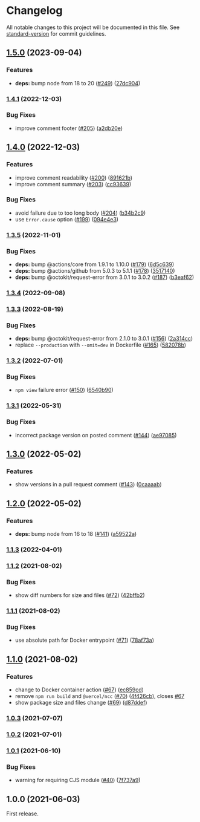 # Changelog

All notable changes to this project will be documented in this file. See [standard-version](https://github.com/conventional-changelog/standard-version) for commit guidelines.

## [1.5.0](https://github.com/ybiquitous/npm-diff-action/compare/v1.4.1...v1.5.0) (2023-09-04)

### Features

- **deps:** bump node from 18 to 20 ([#249](https://github.com/ybiquitous/npm-diff-action/issues/249)) ([27dc904](https://github.com/ybiquitous/npm-diff-action/commit/27dc9047a0fb889bdf5ddcabe4a9a862e19e1cc7))

### [1.4.1](https://github.com/ybiquitous/npm-diff-action/compare/v1.4.0...v1.4.1) (2022-12-03)

### Bug Fixes

- improve comment footer ([#205](https://github.com/ybiquitous/npm-diff-action/issues/205)) ([a2db20e](https://github.com/ybiquitous/npm-diff-action/commit/a2db20e26eaacf3e453a16f8466a01b7b8f1ed00))

## [1.4.0](https://github.com/ybiquitous/npm-diff-action/compare/v1.3.5...v1.4.0) (2022-12-03)

### Features

- improve comment readability ([#200](https://github.com/ybiquitous/npm-diff-action/issues/200)) ([891621b](https://github.com/ybiquitous/npm-diff-action/commit/891621b163f204a072ca31e139d339a80174f085))
- improve comment summary ([#203](https://github.com/ybiquitous/npm-diff-action/issues/203)) ([cc93639](https://github.com/ybiquitous/npm-diff-action/commit/cc936392daaae641bda2206a651a4df8588be7ac))

### Bug Fixes

- avoid failure due to too long body ([#204](https://github.com/ybiquitous/npm-diff-action/issues/204)) ([b34b2c9](https://github.com/ybiquitous/npm-diff-action/commit/b34b2c90709dab38fae14b876e8d2beccb04375d))
- use `Error.cause` option ([#199](https://github.com/ybiquitous/npm-diff-action/issues/199)) ([094e4e3](https://github.com/ybiquitous/npm-diff-action/commit/094e4e3910b3929cba38d4ae6f9e4acfd2b4821c))

### [1.3.5](https://github.com/ybiquitous/npm-diff-action/compare/v1.3.4...v1.3.5) (2022-11-01)

### Bug Fixes

- **deps:** bump @actions/core from 1.9.1 to 1.10.0 ([#179](https://github.com/ybiquitous/npm-diff-action/issues/179)) ([6d5c639](https://github.com/ybiquitous/npm-diff-action/commit/6d5c63919fafedec91ccfe2cadf6e68ce19efc55))
- **deps:** bump @actions/github from 5.0.3 to 5.1.1 ([#178](https://github.com/ybiquitous/npm-diff-action/issues/178)) ([3517140](https://github.com/ybiquitous/npm-diff-action/commit/3517140c900df3adc41d02e77317e63678f8e24e))
- **deps:** bump @octokit/request-error from 3.0.1 to 3.0.2 ([#187](https://github.com/ybiquitous/npm-diff-action/issues/187)) ([b3eaf62](https://github.com/ybiquitous/npm-diff-action/commit/b3eaf62fc01163bef00aa75cad5441c114403768))

### [1.3.4](https://github.com/ybiquitous/npm-diff-action/compare/v1.3.3...v1.3.4) (2022-09-08)

### [1.3.3](https://github.com/ybiquitous/npm-diff-action/compare/v1.3.2...v1.3.3) (2022-08-19)

### Bug Fixes

- **deps:** bump @octokit/request-error from 2.1.0 to 3.0.1 ([#156](https://github.com/ybiquitous/npm-diff-action/issues/156)) ([2a314cc](https://github.com/ybiquitous/npm-diff-action/commit/2a314ccf658c3bcf2ff9ce074e68603567e15f58))
- replace `--production` with `--omit=dev` in Dockerfile ([#165](https://github.com/ybiquitous/npm-diff-action/issues/165)) ([582078b](https://github.com/ybiquitous/npm-diff-action/commit/582078b907a453caf9daeecabc2c5118da626f8c))

### [1.3.2](https://github.com/ybiquitous/npm-diff-action/compare/v1.3.1...v1.3.2) (2022-07-01)

### Bug Fixes

- `npm view` failure error ([#150](https://github.com/ybiquitous/npm-diff-action/issues/150)) ([6540b90](https://github.com/ybiquitous/npm-diff-action/commit/6540b907e62decf9d828e2d5b6d24f23d7282cec))

### [1.3.1](https://github.com/ybiquitous/npm-diff-action/compare/v1.3.0...v1.3.1) (2022-05-31)

### Bug Fixes

- incorrect package version on posted comment ([#144](https://github.com/ybiquitous/npm-diff-action/issues/144)) ([ae97085](https://github.com/ybiquitous/npm-diff-action/commit/ae9708557c76112ca24c2d7b51ac6b9fb0d90ecd))

## [1.3.0](https://github.com/ybiquitous/npm-diff-action/compare/v1.2.0...v1.3.0) (2022-05-02)

### Features

- show versions in a pull request comment ([#143](https://github.com/ybiquitous/npm-diff-action/issues/143)) ([0caaaab](https://github.com/ybiquitous/npm-diff-action/commit/0caaaabfcc65b1781b29dd75f974bcb296b07f4c))

## [1.2.0](https://github.com/ybiquitous/npm-diff-action/compare/v1.1.3...v1.2.0) (2022-05-02)

### Features

- **deps:** bump node from 16 to 18 ([#141](https://github.com/ybiquitous/npm-diff-action/issues/141)) ([a59522a](https://github.com/ybiquitous/npm-diff-action/commit/a59522aaa63d67c2bd861ff1895c023a63ad3739))

### [1.1.3](https://github.com/ybiquitous/npm-diff-action/compare/v1.1.2...v1.1.3) (2022-04-01)

### [1.1.2](https://github.com/ybiquitous/npm-diff-action/compare/v1.1.1...v1.1.2) (2021-08-02)

### Bug Fixes

- show diff numbers for size and files ([#72](https://github.com/ybiquitous/npm-diff-action/issues/72)) ([42bffb2](https://github.com/ybiquitous/npm-diff-action/commit/42bffb2b01a7c0b75fddf391bb976f075ec1c072))

### [1.1.1](https://github.com/ybiquitous/npm-diff-action/compare/v1.1.0...v1.1.1) (2021-08-02)

### Bug Fixes

- use absolute path for Docker entrypoint ([#71](https://github.com/ybiquitous/npm-diff-action/issues/71)) ([78af73a](https://github.com/ybiquitous/npm-diff-action/commit/78af73a4db48de9c03b4b9153af1a6989d213b4c))

## [1.1.0](https://github.com/ybiquitous/npm-diff-action/compare/v1.0.3...v1.1.0) (2021-08-02)

### Features

- change to Docker container action ([#67](https://github.com/ybiquitous/npm-diff-action/issues/67)) ([ec859cd](https://github.com/ybiquitous/npm-diff-action/commit/ec859cde69055fdea0652b8776eb4f37c8f9d3fa))
- remove `npm run build` and `@vercel/ncc` ([#70](https://github.com/ybiquitous/npm-diff-action/issues/70)) ([4f426cb](https://github.com/ybiquitous/npm-diff-action/commit/4f426cb5a69ddd878e9febe05aa962eb300d040e)), closes [#67](https://github.com/ybiquitous/npm-diff-action/issues/67)
- show package size and files change ([#69](https://github.com/ybiquitous/npm-diff-action/issues/69)) ([d87ddef](https://github.com/ybiquitous/npm-diff-action/commit/d87ddeff80484c19da7ca02eee3cd02751a3f03a))

### [1.0.3](https://github.com/ybiquitous/npm-diff-action/compare/v1.0.2...v1.0.3) (2021-07-07)

### [1.0.2](https://github.com/ybiquitous/npm-diff-action/compare/v1.0.1...v1.0.2) (2021-07-01)

### [1.0.1](https://github.com/ybiquitous/npm-diff-action/compare/v1.0.0...v1.0.1) (2021-06-10)

### Bug Fixes

- warning for requiring CJS module ([#40](https://github.com/ybiquitous/npm-diff-action/issues/40)) ([7f737a9](https://github.com/ybiquitous/npm-diff-action/commit/7f737a961b186fd5e5b77e8c57e970518eb46acf))

## 1.0.0 (2021-06-03)

First release.
